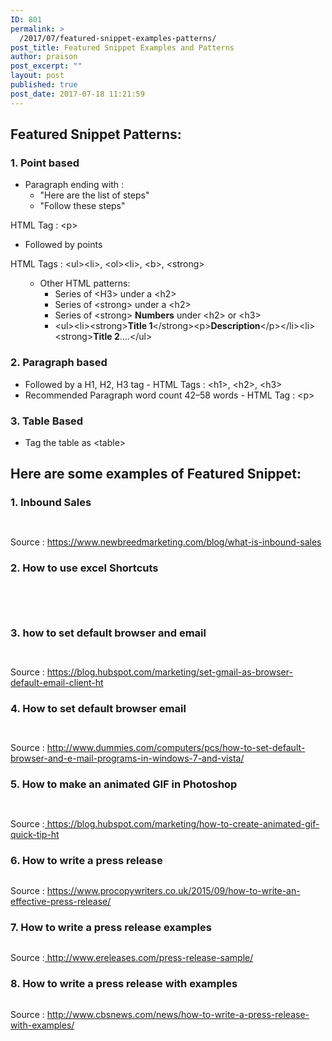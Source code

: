 ```yaml
---
ID: 801
permalink: >
  /2017/07/featured-snippet-examples-patterns/
post_title: Featured Snippet Examples and Patterns
author: praison
post_excerpt: ""
layout: post
published: true
post_date: 2017-07-18 11:21:59
---
```

<h2>Featured Snippet Patterns:</h2>
<h3>1. Point based</h3>
<ul>
 	<li>Paragraph ending with :
<ul>
 	<li>"Here are the list of steps"</li>
 	<li>"Follow these steps"</li>
</ul>
</li>
</ul>
HTML Tag : &lt;p&gt;
<ul>
 	<li>Followed by points</li>
</ul>
HTML Tags : &lt;ul&gt;&lt;li&gt;, &lt;ol&gt;&lt;li&gt;, &lt;b&gt;, &lt;strong&gt;
<ul>
 	<li style="list-style-type: none;">
<ul>
 	<li>Other HTML patterns:
<ul>
 	<li>Series of &lt;H3&gt; under a &lt;h2&gt;</li>
 	<li>Series of &lt;strong&gt; under a &lt;h2&gt;</li>
 	<li>Series of &lt;strong&gt; <strong>Numbers</strong> under &lt;h2&gt; or &lt;h3&gt;</li>
 	<li>&lt;ul&gt;&lt;li&gt;&lt;strong&gt;<strong>Title 1</strong>&lt;/strong&gt;&lt;p&gt;<strong>Description</strong>&lt;/p&gt;&lt;/li&gt;&lt;li&gt;&lt;strong&gt;<strong>Title 2</strong>....&lt;/ul&gt;</li>
</ul>
</li>
</ul>
</li>
</ul>
<h3>2. Paragraph based</h3>
<ul>
 	<li>Followed by a H1, H2, H3 tag - HTML Tags : &lt;h1&gt;, &lt;h2&gt;, &lt;h3&gt;</li>
 	<li>Recommended Paragraph word count 42–58 words - HTML Tag : &lt;p&gt;</li>
</ul>
<h3>3. Table Based</h3>
<ul>
 	<li>Tag the table as &lt;table&gt;</li>
</ul>
<h2>Here are some examples of Featured Snippet:</h2>
<h3>1. Inbound Sales</h3>
<p id="tbOhANN"><img class="alignnone size-full wp-image-804 " src="https://praison.com/wp-content/uploads/2017/07/img_596de9928c4c8.png" alt="" /></p>
<p id="FFXVSrc"><img class="alignnone size-full wp-image-805 " src="https://praison.com/wp-content/uploads/2017/07/img_596dea01500a8.png" alt="" /></p>
Source : <a href="https://www.newbreedmarketing.com/blog/what-is-inbound-sales">https://www.newbreedmarketing.com/blog/what-is-inbound-sales</a>
<h3>2. How to use excel Shortcuts</h3>
<p id="fTDFLfY"><img class="alignnone size-full wp-image-806 " src="https://praison.com/wp-content/uploads/2017/07/img_596dea7000112.png" alt="" /></p>
<p id="oFvaRmT"><img class="alignnone size-full wp-image-807 " src="https://praison.com/wp-content/uploads/2017/07/img_596deb070524e.png" alt="" /></p>
&nbsp;
<h3>3. how to set default browser and email</h3>
<p id="MZSlXlv"><img class="alignnone size-full wp-image-808 " src="https://praison.com/wp-content/uploads/2017/07/img_596deb7911c40.png" alt="" /></p>
<p id="mchYLYR"><img class="alignnone size-full wp-image-810 " src="https://praison.com/wp-content/uploads/2017/07/img_596dec591f9eb.png" alt="" /></p>
Source : <a href="https://blog.hubspot.com/marketing/set-gmail-as-browser-default-email-client-ht">https://blog.hubspot.com/marketing/set-gmail-as-browser-default-email-client-ht</a>
<h3>4. How to set default browser email</h3>
<p id="lOyklkE"><img class="alignnone size-full wp-image-809 " src="https://praison.com/wp-content/uploads/2017/07/img_596deb8dafec9.png" alt="" /></p>
<p id="vzBJXrf"><img class="alignnone size-full wp-image-811 " src="https://praison.com/wp-content/uploads/2017/07/img_596dec9f6377a.png" alt="" /></p>
Source : <a href="http://www.dummies.com/computers/pcs/how-to-set-default-browser-and-e-mail-programs-in-windows-7-and-vista/">http://www.dummies.com/computers/pcs/how-to-set-default-browser-and-e-mail-programs-in-windows-7-and-vista/</a>
<h3>5. How to make an animated GIF in Photoshop</h3>
<p id="ztLYYtu"><img class="alignnone size-full wp-image-812 " src="https://praison.com/wp-content/uploads/2017/07/img_596ded043bbcc.png" alt="" /></p>
<p id="VTKAhLk"><img class="alignnone size-full wp-image-813 " src="https://praison.com/wp-content/uploads/2017/07/img_596dededcaeb9.png" alt="" /></p>
Source :<a href="https://blog.hubspot.com/marketing/how-to-create-animated-gif-quick-tip-ht"> https://blog.hubspot.com/marketing/how-to-create-animated-gif-quick-tip-ht</a>
<h3>6. How to write a press release</h3>
<p id="MxhNjie"><img class="alignnone size-full wp-image-814 " src="https://praison.com/wp-content/uploads/2017/07/img_596dee704ece5.png" alt="" /></p>
Source : <a href="https://www.procopywriters.co.uk/2015/09/how-to-write-an-effective-press-release/">https://www.procopywriters.co.uk/2015/09/how-to-write-an-effective-press-release/</a>
<h3>7. How to write a press release examples</h3>
<p id="kwGhIOA"><img class="alignnone size-full wp-image-815 " src="https://praison.com/wp-content/uploads/2017/07/img_596dee9dee350.png" alt="" /></p>
Source :<a href="http://www.ereleases.com/press-release-sample/"> http://www.ereleases.com/press-release-sample/</a>
<h3>8. How to write a press release with examples</h3>
<p id="swDmhwW"><img class="alignnone size-full wp-image-816 " src="https://praison.com/wp-content/uploads/2017/07/img_596deec34ef90.png" alt="" /></p>
Source : <a href="http://www.cbsnews.com/news/how-to-write-a-press-release-with-examples/">http://www.cbsnews.com/news/how-to-write-a-press-release-with-examples/</a>